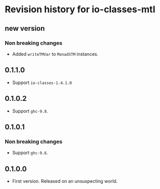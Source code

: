 # Revision history for io-classes-mtl

## new version

### Non breaking changes

- Added `writeTMVar` to `MonadSTM` instances.

## 0.1.1.0

* Support `io-classes-1.4.1.0`

## 0.1.0.2

* Support `ghc-9.8`.

## 0.1.0.1

### Non breaking changes

* Support `ghc-9.6`.

## 0.1.0.0

* First version. Released on an unsuspecting world.
